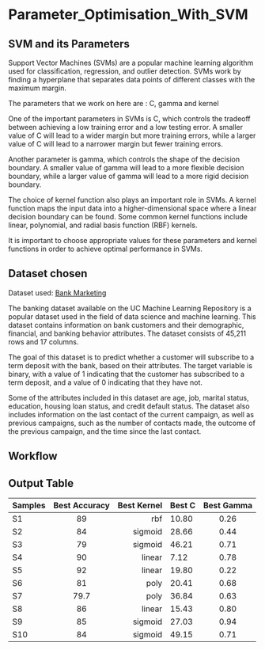 # Parameter_Optimisation_With_SVM

## SVM and its Parameters
Support Vector Machines (SVMs) are a popular machine learning algorithm used for classification, regression, and outlier detection. SVMs work by finding a hyperplane that separates data points of different classes with the maximum margin.

The parameters that we work on here are : C, gamma and kernel  

One of the important parameters in SVMs is C, which controls the tradeoff between achieving a low training error and a low testing error. A smaller value of C will lead to a wider margin but more training errors, while a larger value of C will lead to a narrower margin but fewer training errors.

Another parameter is gamma, which controls the shape of the decision boundary. A smaller value of gamma will lead to a more flexible decision boundary, while a larger value of gamma will lead to a more rigid decision boundary.

The choice of kernel function also plays an important role in SVMs. A kernel function maps the input data into a higher-dimensional space where a linear decision boundary can be found. Some common kernel functions include linear, polynomial, and radial basis function (RBF) kernels.

It is important to choose appropriate values for these parameters and kernel functions in order to achieve optimal performance in SVMs. 

## Dataset chosen

Dataset used: [Bank Marketing](https://archive.ics.uci.edu/ml/datasets/bank+marketing "Bank Marketing")

The banking dataset available on the UC Machine Learning Repository is a popular dataset used in the field of data science and machine learning. This dataset contains information on bank customers and their demographic, financial, and banking behavior attributes. The dataset consists of 45,211 rows and 17 columns.

The goal of this dataset is to predict whether a customer will subscribe to a term deposit with the bank, based on their attributes. The target variable is binary, with a value of 1 indicating that the customer has subscribed to a term deposit, and a value of 0 indicating that they have not.

Some of the attributes included in this dataset are age, job, marital status, education, housing loan status, and credit default status. The dataset also includes information on the last contact of the current campaign, as well as previous campaigns, such as the number of contacts made, the outcome of the previous campaign, and the time since the last contact.

## Workflow


## Output Table 
| Samples       | Best Accuracy | Best Kernel | Best C    | Best Gamma  | 
| ------------- |:-------------:| -----------:| --------- |:-----------:| 
| S1            | 89 | rbf | 10.80 | 0.26 |
| S2            | 84      |   sigmoid | 28.66 |0.44|
| S3            | 79     |    sigmoid |46.21 |0.71|
| S4            | 90 | linear | 7.12 |0.78|
| S5            | 92     |   linear|19.80 |0.22|
| S6            | 81      |    poly |20.41 |0.68|
| S7            | 79.7      |    poly |36.84 |0.63|
| S8            | 86      |    linear | 15.43 | 0.80|
| S9            | 85     |    sigmoid |27.03 |0.94|
| S10           | 84      |    sigmoid |49.15 |0.71|




